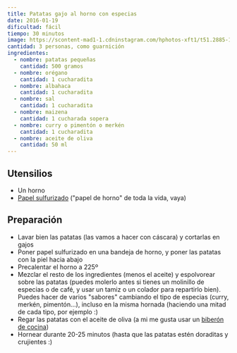 ```yaml
---
title: Patatas gajo al horno con especias
date: 2016-01-19
dificultad: fácil
tiempo: 30 minutos
image: https://scontent-mad1-1.cdninstagram.com/hphotos-xft1/t51.2885-15/e35/12558921_1646377545625415_1540308689_n.jpg
cantidad: 3 personas, como guarnición
ingredientes:
  - nombre: patatas pequeñas
    cantidad: 500 gramos
  - nombre: orégano
    cantidad: 1 cucharadita
  - nombre: albahaca
    cantidad: 1 cucharadita
  - nombre: sal
    cantidad: 1 cucharadita
  - nombre: maizena
    cantidad: 1 cucharada sopera
  - nombre: curry o pimentón o merkén
    cantidad: 1 cucharadita
  - nombre: aceite de oliva
    cantidad: 50 ml
---
```


## Utensilios

- Un horno
- [Papel sulfurizado](https://es.wikipedia.org/wiki/Papel_sulfurizado) ("papel de horno" de toda la vida, vaya)


## Preparación

- Lavar bien las patatas (las vamos a hacer con cáscara) y cortarlas en gajos
- Poner papel sulfurizado en una bandeja de horno, y poner las patatas con la piel hacia abajo
- Precalentar el horno a 225º
- Mezclar el resto de los ingredientes (menos el aceite) y espolvorear sobre las patatas (puedes molerlo antes si tienes un molinillo de especias o de café, y usar un tamiz o un colador para repartirlo bien). Puedes hacer de varios "sabores" cambiando el tipo de especias (curry, merkén, pimentón…), incluso en la misma hornada (haciendo una mitad de cada tipo, por ejemplo :)
- Regar las patatas con el aceite de oliva (a mi me gusta usar un [biberón de cocina](http://www.losutensiliosdelchef.com/Biberones.html))
- Hornear durante 20-25 minutos (hasta que las patatas estén doraditas y crujientes :)
